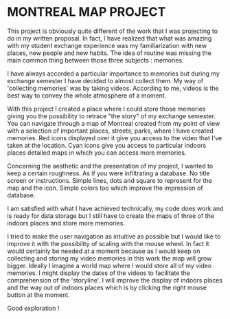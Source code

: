 # MONTREAL MAP PROJECT

This project is obviously quite different of the work that I was projecting to do in my written proposal. In fact, I have realized that what was amazing with my student exchange experience was my familiarization with new places, new people and new habits. The idea of routine was missing the main common thing between those three subjects : memories.

I have always accorded a particular importance to memories but during my exchange semester I have decided to almost collect them. My way of 'collecting memories' was by taking videos. According to me, videos is the best way to convey the whole atmosphere of a moment.

With this project I created a place where I could store those memories giving you the possibility to retrace "the story" of my exchange semester. You can navigate through a map of Montreal created from my point of view with a selection of important places, streets, parks, where I have created memories. Red icons displayed over it give you access to the video that I've taken at the location. Cyan icons give you access to particular indoors places detailed maps in which you can access more memories.

Concerning the aesthetic and the presentation of my project, I wanted to keep a certain roughness. As if you were infiltrating a database. No title screen or instructions. Simple lines, dots and square to represent for the map and the icon. Simple colors too which improve the impression of database.

I am satisfied with what I have achieved technically, my code does work and is ready for data storage but I still have to create the maps of three of the indoors places and store more memories.

I tried to make the user navigation as intuitive as possible but I would like to improve it with the possibility of scaling with the mouse wheel. In fact it would certainly be needed at a moment because as I would keep on collecting and storing my video memories in this work the map will grow bigger. Ideally I imagine a world map where I would store all of my video memories. I might display the dates of the videos to facilitate the comprehension of the 'storyline'. I will improve the display of indoors places and the way out of indoors places which is by clicking the right mouse button at the moment.

Good exploration !
